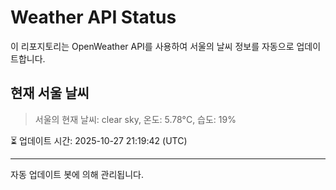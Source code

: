 
# Weather API Status

이 리포지토리는 OpenWeather API를 사용하여 서울의 날씨 정보를 자동으로 업데이트합니다.

## 현재 서울 날씨
> 서울의 현재 날씨: clear sky, 온도: 5.78°C, 습도: 19%

⏳ 업데이트 시간: 2025-10-27 21:19:42 (UTC)

---
자동 업데이트 봇에 의해 관리됩니다.
